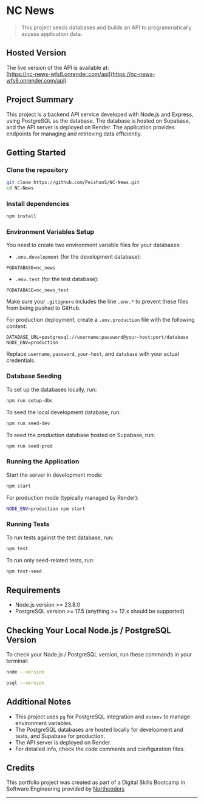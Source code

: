 # NC News

> This project seeds databases and builds an API to programmatically access application data.

## Hosted Version

The live version of the API is available at:  
[https://nc-news-wfs6.onrender.com/api](https://nc-news-wfs6.onrender.com/api)

## Project Summary

This project is a backend API service developed with Node.js and Express, using PostgreSQL as the database. The database is hosted on Supabase, and the API server is deployed on Render. The application provides endpoints for managing and retrieving data efficiently.

## Getting Started

### Clone the repository

```bash
git clone https://github.com/PeishanS/NC-News.git
cd NC-News
```

### Install dependencies

```bash
npm install
```

### Environment Variables Setup

You need to create two environment variable files for your databases:

- `.env.development` (for the development database):

```env
PGDATABASE=nc_news
```

- `.env.test` (for the test database):

```env
PGDATABASE=nc_news_test
```

Make sure your `.gitignore` includes the line `.env.*` to prevent these files from being pushed to GitHub.

For production deployment, create a `.env.production` file with the following content:

```env
DATABASE_URL=postgresql://username:password@your-host:port/database
NODE_ENV=production
```
Replace `username`, `password`, `your-host`, and `database` with your actual credentials.

### Database Seeding

To set up the databases locally, run:

```bash
npm run setup-dbs
```

To seed the local development database, run:

```bash
npm run seed-dev
```

To seed the production database hosted on Supabase, run:

```bash
npm run seed-prod
```

### Running the Application

Start the server in development mode:

```bash
npm start
```

For production mode (typically managed by Render):

```bash
NODE_ENV=production npm start
```

### Running Tests

To run tests against the test database, run:

```bash
npm test
```

To run only seed-related tests, run:
```bash
npm test-seed
```

## Requirements

- Node.js version >= 23.8.0  
- PostgreSQL version >= 17.5 (anything >= 12.x should be supported)

## Checking Your Local Node.js / PostgreSQL Version

To check your Node.js / PostgreSQL version, run these commands in your terminal:

```bash
node --version
```

```bash
psql --version
```

## Additional Notes

- This project uses `pg` for PostgreSQL integration and `dotenv` to manage environment variables.  
- The PostgreSQL databases are hosted locally for development and tests, and Supabase for production.  
- The API server is deployed on Render.  
- For detailed info, check the code comments and configuration files.

## Credits

This portfolio project was created as part of a Digital Skills Bootcamp in Software Engineering provided by [Northcoders](https://northcoders.com/)

---
